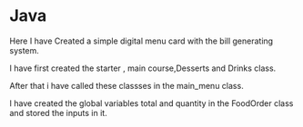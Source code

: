 # Java

Here I have Created a simple digital menu card with the bill generating system.

I have first created the starter , main course,Desserts and Drinks class.


After that i have called these classses in the main_menu class.

I have created the global variables total and quantity in the FoodOrder class and stored the inputs in it.
